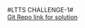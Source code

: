 #LTTS CHALLENGE-1#<br> 
[Git Repo link for solution](https://github.com/lethaldude10071/Detection-of-Data-packet-corruption)
